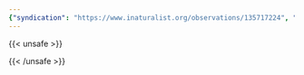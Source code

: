 ```yaml
---
{"syndication": "https://www.inaturalist.org/observations/135717224", "date": "2022-09-18T13:28:27-04:00", "taxon": {"name": "Clintonia borealis", "common_name": "bluebead lily"}, "quality_grade": "research", "identifications_most_agree": true, "species_guess": "bluebead lily", "identifications_most_disagree": false, "captive": false, "project_ids": [17976], "community_taxon_id": 53794, "geojson": {"type": "Point", "coordinates": [-73.1695969444, 42.6378216667]}, "owners_identification_from_vision": true, "identifications_count": 1, "obscured": false, "num_identification_agreements": 1, "num_identification_disagreements": 0, "place_guess": "Mount Greylock State Reservation, Adams, MA 01220, USA", "photos": [{"id": 231518522, "license_code": "cc-by-nc", "original_dimensions": {"width": 1536, "height": 2048}, "url": "https://inaturalist-open-data.s3.amazonaws.com/photos/231518522/square.jpeg", "attribution": "(c) Brandon Rozek, all rights reserved", "flags": []}]}
---
```

{{< unsafe >}}

{{< /unsafe >}}
